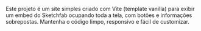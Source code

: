 <!-- Use this file to provide workspace-specific custom instructions to Copilot. For mais detalhes, visite https://code.visualstudio.com/docs/copilot/copilot-customization#_use-a-githubcopilotinstructionsmd-file -->

Este projeto é um site simples criado com Vite (template vanilla) para exibir um embed do Sketchfab ocupando toda a tela, com botões e informações sobrepostas. Mantenha o código limpo, responsivo e fácil de customizar.
